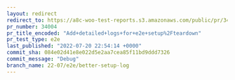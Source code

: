 ```yaml
---
layout: redirect
redirect_to: https://a8c-woo-test-reports.s3.amazonaws.com/public/pr/34004/e2e/index.html
pr_number: 34004
pr_title_encoded: "Add+detailed+logs+for+e2e+setup%2Fteardown"
pr_test_type: e2e
last_published: "2022-07-20 22:54:14 +0000"
commit_sha: 084e02d41e8e022d5e2aa7cea85f11bd9ddd7326
commit_message: "Debug"
branch_name: 22-07/e2e/better-setup-log
---
```

